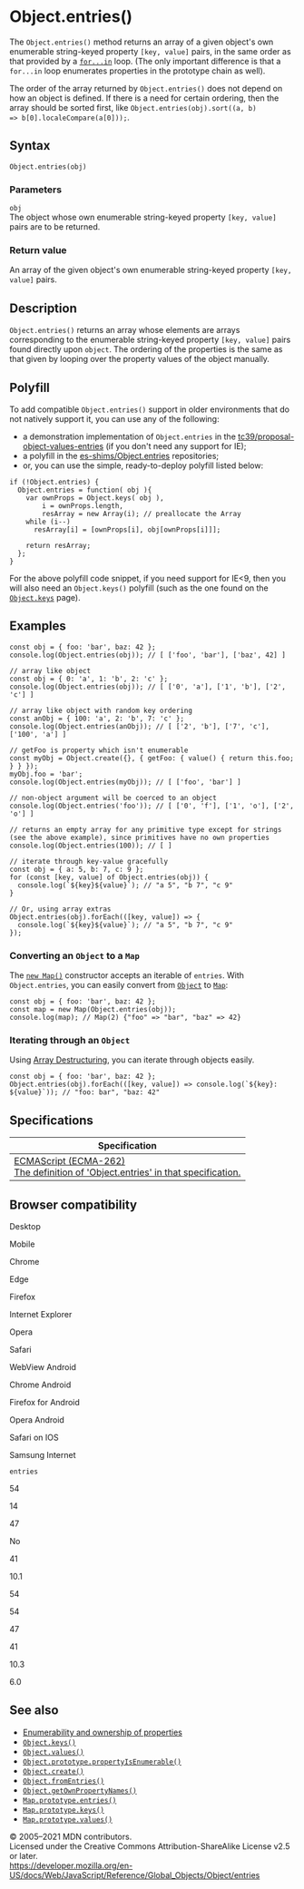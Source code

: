 Object.entries()
================

The `Object.entries()` method returns an array of a given object's own enumerable string-keyed property `[key, value]` pairs, in the same order as that provided by a [`for...in`](../../statements/for...in) loop. (The only important difference is that a `for...in` loop enumerates properties in the prototype chain as well).

The order of the array returned by `Object.entries()` does not depend on how an object is defined. If there is a need for certain ordering, then the array should be sorted first, like `Object.entries(obj).sort((a, b) => b[0].localeCompare(a[0]));`.

Syntax
------

    Object.entries(obj)

### Parameters

`obj`  
The object whose own enumerable string-keyed property `[key, value]` pairs are to be returned.

### Return value

An array of the given object's own enumerable string-keyed property `[key, value]` pairs.

Description
-----------

`Object.entries()` returns an array whose elements are arrays corresponding to the enumerable string-keyed property `[key, value]` pairs found directly upon `object`. The ordering of the properties is the same as that given by looping over the property values of the object manually.

Polyfill
--------

To add compatible `Object.entries()` support in older environments that do not natively support it, you can use any of the following:

-   a demonstration implementation of `Object.entries` in the [tc39/proposal-object-values-entries](https://github.com/tc39/proposal-object-values-entries) (if you don't need any support for IE);
-   a polyfill in the [es-shims/Object.entries](https://github.com/es-shims/Object.entries) repositories;
-   or, you can use the simple, ready-to-deploy polyfill listed below:

<!-- -->

    if (!Object.entries) {
      Object.entries = function( obj ){
        var ownProps = Object.keys( obj ),
            i = ownProps.length,
            resArray = new Array(i); // preallocate the Array
        while (i--)
          resArray[i] = [ownProps[i], obj[ownProps[i]]];

        return resArray;
      };
    }

For the above polyfill code snippet, if you need support for IE&lt;9, then you will also need an `Object.keys()` polyfill (such as the one found on the [`Object.keys`](keys) page).

Examples
--------

    const obj = { foo: 'bar', baz: 42 };
    console.log(Object.entries(obj)); // [ ['foo', 'bar'], ['baz', 42] ]

    // array like object
    const obj = { 0: 'a', 1: 'b', 2: 'c' };
    console.log(Object.entries(obj)); // [ ['0', 'a'], ['1', 'b'], ['2', 'c'] ]

    // array like object with random key ordering
    const anObj = { 100: 'a', 2: 'b', 7: 'c' };
    console.log(Object.entries(anObj)); // [ ['2', 'b'], ['7', 'c'], ['100', 'a'] ]

    // getFoo is property which isn't enumerable
    const myObj = Object.create({}, { getFoo: { value() { return this.foo; } } });
    myObj.foo = 'bar';
    console.log(Object.entries(myObj)); // [ ['foo', 'bar'] ]

    // non-object argument will be coerced to an object
    console.log(Object.entries('foo')); // [ ['0', 'f'], ['1', 'o'], ['2', 'o'] ]

    // returns an empty array for any primitive type except for strings (see the above example), since primitives have no own properties
    console.log(Object.entries(100)); // [ ]

    // iterate through key-value gracefully
    const obj = { a: 5, b: 7, c: 9 };
    for (const [key, value] of Object.entries(obj)) {
      console.log(`${key}${value}`); // "a 5", "b 7", "c 9"
    }

    // Or, using array extras
    Object.entries(obj).forEach(([key, value]) => {
      console.log(`${key}${value}`); // "a 5", "b 7", "c 9"
    });

### Converting an `Object` to a `Map`

The [`new Map()`](../map) constructor accepts an iterable of `entries`. With `Object.entries`, you can easily convert from [`Object`](../object) to [`Map`](../map):

    const obj = { foo: 'bar', baz: 42 };
    const map = new Map(Object.entries(obj));
    console.log(map); // Map(2) {"foo" => "bar", "baz" => 42}

### Iterating through an `Object`

Using [Array Destructuring](../../operators/destructuring_assignment#array_destructuring), you can iterate through objects easily.

    const obj = { foo: 'bar', baz: 42 };
    Object.entries(obj).forEach(([key, value]) => console.log(`${key}: ${value}`)); // "foo: bar", "baz: 42"

Specifications
--------------

<table><thead><tr class="header"><th>Specification</th></tr></thead><tbody><tr class="odd"><td><a href="https://tc39.es/ecma262/#sec-object.entries">ECMAScript (ECMA-262)<br />
<span class="small">The definition of 'Object.entries' in that specification.</span></a></td></tr></tbody></table>

Browser compatibility
---------------------

Desktop

Mobile

Chrome

Edge

Firefox

Internet Explorer

Opera

Safari

WebView Android

Chrome Android

Firefox for Android

Opera Android

Safari on IOS

Samsung Internet

`entries`

54

14

47

No

41

10.1

54

54

47

41

10.3

6.0

See also
--------

-   [Enumerability and ownership of properties](https://developer.mozilla.org/en-US/docs/Web/JavaScript/Enumerability_and_ownership_of_properties)
-   [`Object.keys()`](keys)
-   [`Object.values()`](values)
-   [`Object.prototype.propertyIsEnumerable()`](propertyisenumerable)
-   [`Object.create()`](create)
-   [`Object.fromEntries()`](fromentries)
-   [`Object.getOwnPropertyNames()`](getownpropertynames)
-   [`Map.prototype.entries()`](../map/entries)
-   [`Map.prototype.keys()`](../map/keys)
-   [`Map.prototype.values()`](../map/values)

© 2005–2021 MDN contributors.  
Licensed under the Creative Commons Attribution-ShareAlike License v2.5 or later.  
<a href="https://developer.mozilla.org/en-US/docs/Web/JavaScript/Reference/Global_Objects/Object/entries" class="_attribution-link">https://developer.mozilla.org/en-US/docs/Web/JavaScript/Reference/Global_Objects/Object/entries</a>
